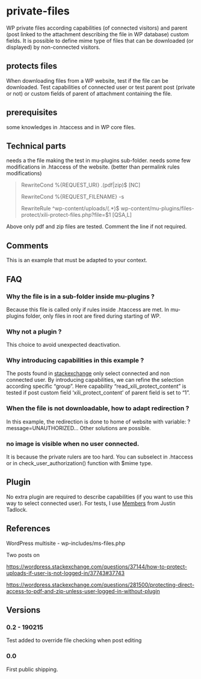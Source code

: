 # private-files
WP private files according capabilities (of connected visitors) and parent (post linked to the attachment describing the file in WP database) custom fields. It is possible to define mime type of files that can be downloaded (or displayed) by non-connected visitors.

## protects files
When downloading files from a WP website, test if the file can be downloaded. Test capabilities of connected user or test parent post (private or not) or custom fields of parent of attachment containing the file.

## prerequisites
some knowledges in .htaccess and in WP core files.


## Technical parts

needs a the file making the test in mu-plugins sub-folder.
needs some few modifications in .htaccess of the website. (better than permalink rules modifications)



> RewriteCond %{REQUEST_URI} \.(pdf|zip)$ [NC]
> 
> RewriteCond %{REQUEST_FILENAME} -s
> 
> RewriteRule ^wp-content/uploads/(.*)$ wp-content/mu-plugins/files-protect/xili-protect-files.php?file=$1 [QSA,L]



Above only pdf and zip files are tested. Comment the line if not required.

## Comments
This is an example that must be adapted to your context.
## FAQ
### Why the file is in a sub-folder inside mu-plugins ?
Because this file is called only if rules inside .htaccess are met. In mu-plugins folder, only files in root are fired during starting of WP.
### Why not a plugin ?
This choice to avoid unexpected deactivation.
### Why introducing capabilities in this example ?
The posts found in [stackexchange](https://wordpress.stackexchange.com) only select connected and non connected user.
By introducing capabilities, we can refine the selection according specific “group”.
Here capability “read_xili_protect_content” is tested if post custom field ‘xili_protect_content’ of parent field is set to “1”.

### When the file is not downloadable, how to adapt redirection ?
In this example, the redirection is done to home of website with variable: ?message=UNAUTHORIZED... Other solutions are possible.

### no image is visible when no user connected.
It is because the private rulers are too hard. You can subselect in .htaccess or in check_user_authorization() function with $mime type.

## Plugin
No extra plugin are required to describe capabilities (if you want to use this way to select connected user). For tests, I use [Members](https://wordpress.org/plugins/members/) from Justin Tadlock.

## References
WordPress multisite - wp-includes/ms-files.php

Two posts on 

https://wordpress.stackexchange.com/questions/37144/how-to-protect-uploads-if-user-is-not-logged-in/37743#37743

https://wordpress.stackexchange.com/questions/281500/protecting-direct-access-to-pdf-and-zip-unless-user-logged-in-without-plugin

## Versions

### 0.2 - 190215
Test added to override file checking when post editing
### 0.0
First public shipping.
